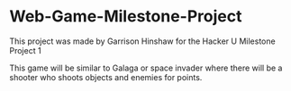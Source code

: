 # Web-Game-Milestone-Project

This project was made by Garrison Hinshaw for the Hacker U Milestone Project 1

This game will be similar to Galaga or space invader where there will be a shooter who shoots objects and enemies for points.
